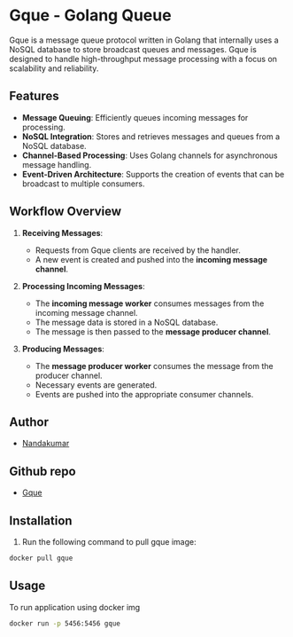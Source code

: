 # Gque - Golang Queue

Gque is a message queue protocol written in Golang that internally uses a NoSQL database to store broadcast queues and messages. Gque is designed to handle high-throughput message processing with a focus on scalability and reliability.

## Features

- **Message Queuing**: Efficiently queues incoming messages for processing.
- **NoSQL Integration**: Stores and retrieves messages and queues from a NoSQL database.
- **Channel-Based Processing**: Uses Golang channels for asynchronous message handling.
- **Event-Driven Architecture**: Supports the creation of events that can be broadcast to multiple consumers.

## Workflow Overview

1. **Receiving Messages**: 
   - Requests from Gque clients are received by the handler.
   - A new event is created and pushed into the **incoming message channel**.

2. **Processing Incoming Messages**:
   - The **incoming message worker** consumes messages from the incoming message channel.
   - The message data is stored in a NoSQL database.
   - The message is then passed to the **message producer channel**.

3. **Producing Messages**:
   - The **message producer worker** consumes the message from the producer channel.
   - Necessary events are generated.
   - Events are pushed into the appropriate consumer channels.

## Author

-   [Nandakumar](https://github.com/nanda03dev/)

## Github repo

-   [Gque](https://github.com/nanda03dev/gque)

## Installation

1. Run the following command to pull gque image:

```bash
docker pull gque
```

## Usage

To run application using docker img

```bash
docker run -p 5456:5456 gque
```
